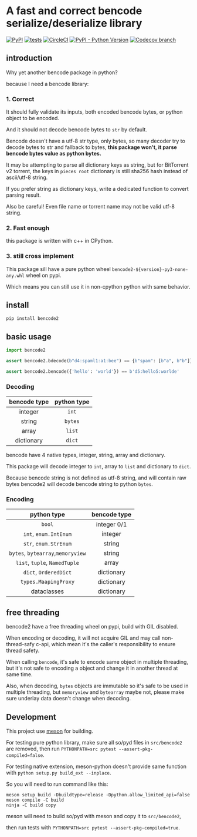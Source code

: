 # A fast and correct bencode serialize/deserialize library

[![PyPI](https://img.shields.io/pypi/v/bencode2)](https://pypi.org/project/bencode2/)
[![tests](https://github.com/trim21/bencode-py/actions/workflows/tests.yaml/badge.svg)](https://github.com/trim21/bencode-py/actions/workflows/tests.yaml)
[![CircleCI](https://dl.circleci.com/status-badge/img/gh/trim21/bencode-py/tree/master.svg?style=svg)](https://dl.circleci.com/status-badge/redirect/gh/trim21/bencode-py/tree/master)
[![PyPI - Python Version](https://img.shields.io/badge/python-%3E%3D3.8%2C%3C4.0-blue)](https://pypi.org/project/bencode2/)
[![Codecov branch](https://img.shields.io/codecov/c/github/Trim21/bencode-py/master)](https://codecov.io/gh/Trim21/bencode-py/branch/master)

## introduction

Why yet another bencode package in python?

because I need a bencode library:

### 1. Correct

It should fully validate its inputs, both encoded bencode bytes, or python object to be
encoded.

And it should not decode bencode bytes to `str` by default.

Bencode doesn't have a utf-8 str type, only bytes,
so many decoder try to decode bytes to str and fallback to bytes,
**this package won't, it parse bencode bytes value as python bytes.**

It may be attempting to parse all dictionary keys as string,
but for BitTorrent v2 torrent, the keys in `pieces root` dictionary is still sha256 hash
instead of ascii/utf-8 string.

If you prefer string as dictionary keys, write a dedicated function to convert parsing
result.

Also be careful! Even file name or torrent name may not be valid utf-8 string.

### 2. Fast enough

this package is written with c++ in CPython.

### 3. still cross implement

This package sill have a pure python wheel `bencode2-${version}-py3-none-any.whl` wheel
on pypi.

Which means you can still use it in non-cpython python with same behavior.

## install

```shell
pip install bencode2
```

## basic usage

```python
import bencode2

assert bencode2.bdecode(b"d4:spaml1:a1:bee") == {b"spam": [b"a", b"b"]}

assert bencode2.bencode({'hello': 'world'}) == b'd5:hello5:worlde'
```

### Decoding

| bencode type | python type |
| :----------: | :---------: |
|   integer    |    `int`    |
|    string    |   `bytes`   |
|    array     |   `list`    |
|  dictionary  |   `dict`    |

bencode have 4 native types, integer, string, array and dictionary.

This package will decode integer to `int`, array to `list` and
dictionary to `dict`.

Because bencode string is not defined as utf-8 string, and will contain raw bytes
bencode2 will decode bencode string to python `bytes`.

### Encoding

|            python type            | bencode type |
| :-------------------------------: | :----------: |
|              `bool`               | integer 0/1  |
|       `int`, `enum.IntEnum`       |   integer    |
|       `str`, `enum.StrEnum`       |    string    |
| `bytes`, `bytearray`,`memoryview` |    string    |
|   `list`, `tuple`, `NamedTuple`   |    array     |
|       `dict`, `OrderedDict`       |  dictionary  |
|       `types.MaapingProxy`        |  dictionary  |
|            dataclasses            |  dictionary  |

## free threading

bencode2 have a free threading wheel on pypi, build with GIL disabled.

When encoding or decoding, it will not acquire GIL and may call non-thread-safy c-api,
which mean it's the caller's responsibility to ensure thread safety.

When calling `bencode`, it's safe to encode same object in multiple threading,
but it's not safe to encoding a object and change it in another thread at same time.

Also, when decoding, `bytes` objects are immutable so it's safe to be used in multiple
threading,
but `memoryview` and `bytearray` maybe not, please make sure underlay data doesn't
change when decoding.

## Development

This project use [meson](https://github.com/mesonbuild/meson) for building.

For testing pure python library,
make sure all so/pyd files in `src/bencode2` are removed, then run
`PYTHONPATH=src pytest --assert-pkg-compiled=false`.

For testing native extension, meson-python doesn't provide same function with
`python setup.py build_ext --inplace`.

So you will need to run command like this:

```shell
meson setup build -Dbuildtype=release -Dpython.allow_limited_api=false
meson compile -C build
ninja -C build copy
```

meson will need to build so/pyd with meson and copy it to `src/bencode2`,

then run tests with `PYTHONPATH=src pytest --assert-pkg-compiled=true`.
